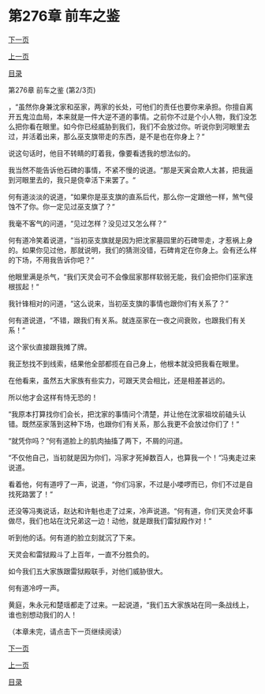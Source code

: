 <h1>第276章    前车之鉴</h1>
            <div><p><a href="./0827_%E7%AC%AC276%E7%AB%A0_%E5%89%8D%E8%BD%A6%E4%B9%8B%E9%89%B4.md">下一页</a></p><p><a href="./0825_%E7%AC%AC276%E7%AB%A0_%E5%89%8D%E8%BD%A6%E4%B9%8B%E9%89%B4.md">上一页</a></p><p><a href="../">目录</a></p></div>
            <div><p>第276章    前车之鉴 (第2/3页)</p><p>，“虽然你身兼沈家和巫家，两家的长处，可他们的责任也要你来承担。你擅自离开五鬼泣血局，本来就是一件大逆不道的事情。之前你不过是个小人物，我们没怎么把你看在眼里。如今你已经威胁到我们，我们不会放过你。听说你到河眼里去过，并活着出来，那么巫支旗带走的东西，是不是也在你身上？“</p><p>说这句话时，他目不转睛的盯着我，像要看透我的想法似的。</p><p>我当然不能告诉他石碑的事情，不紧不慢的说道。“那是天寅会欺人太甚，把我逼到河眼里去的，我只是侥幸活下来罢了。“</p><p>何有道淡淡的说道，“如果你是巫支旗的直系后代，那么你一定跟他一样，煞气侵蚀不了你。你一定见过巫支旗了？“</p><p>我毫不客气的问道，“见过怎样？没见过又怎么样？“</p><p>何有道冷笑着说道，“当初巫支旗就是因为把沈家墓园里的石碑带走，才惹祸上身的。如果你见过他，那就说明，我们的猜测没错，石碑肯定在你身上。会有还么样的下场，不用我告诉你吧？“</p><p>他眼里满是杀气，“我们天灵会可不会像屈家那样软弱无能，我们会把你们巫家连根拔起！“</p><p>我针锋相对的问道，“这么说来，当初巫支旗的事情也跟你们有关系了？“</p><p>何有道说道，“不错，跟我们有关系。就连巫家在一夜之间衰败，也跟我们有关系！“</p><p>这个家伙直接跟我摊了牌。</p><p>我正愁找不到线索，结果他全部都揽在自己身上，他根本就没把我看在眼里。</p><p>在他看来，虽然五大家族有些实力，可跟天灵会相比，还是相差甚远的。</p><p>所以他才会这样有恃无恐的！</p><p>“我原本打算找你们会长，把沈家的事情问个清楚，并让他在沈家祖坟前磕头认错。既然巫家落到这种下场，也跟你们有关系，那么我更不会放过你们了！“</p><p>“就凭你吗？“何有道脸上的肌肉抽搐了两下，不屑的问道。</p><p>“不仅他自己，当初就是因为你们，冯家才死掉数百人，也算我一个！“冯夷走过来说道。</p><p>看着他，何有道哼了一声，说道，“你们冯家，不过是小喽啰而已，你们不过是自找死路罢了！“</p><p>还没等冯夷说话，赵达和许魁也走了过来，冷声说道。“何有道，你们天灵会坏事做尽，我们也站在沈兄弟这一边！动他，就是跟我们雷狱殿作对！“</p><p>听到他的话。何有道的脸立刻就沉了下来。</p><p>天灵会和雷狱殿斗了上百年，一直不分胜负的。</p><p>如今我们五大家族跟雷狱殿联手，对他们威胁很大。</p><p>何有道冷哼一声。</p><p>黄庭，朱永元和楚瑶都走了过来。一起说道，“我们五大家族站在同一条战线上，谁也别想动我们的人！</p><p>（本章未完，请点击下一页继续阅读）</p></div>
            <div><p><a href="./0827_%E7%AC%AC276%E7%AB%A0_%E5%89%8D%E8%BD%A6%E4%B9%8B%E9%89%B4.md">下一页</a></p><p><a href="./0825_%E7%AC%AC276%E7%AB%A0_%E5%89%8D%E8%BD%A6%E4%B9%8B%E9%89%B4.md">上一页</a></p><p><a href="../">目录</a></p></div>